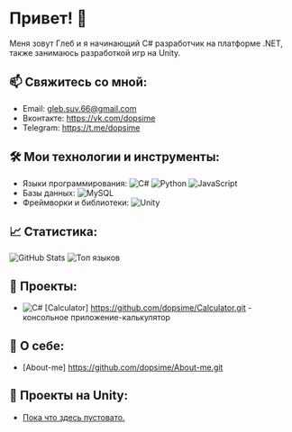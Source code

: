 # Привет! 👋

Меня зовут Глеб и я начинающий C# разработчик на платформе .NET, также занимаюсь разработкой игр на Unity.

## 📫 Свяжитесь со мной:
- Email: gleb.suv.66@gmail.com
- Вконтакте: https://vk.com/dopsime
- Telegram: https://t.me/dopsime

## 🛠 Мои технологии и инструменты:
- Языки программирования: 
  ![C#](https://img.shields.io/badge/-C%23-239120?logo=c-sharp&logoColor=white) 
  ![Python](https://img.shields.io/badge/-Python-3776AB?logo=python&logoColor=white) 
  ![JavaScript](https://img.shields.io/badge/-JavaScript-F7DF1E?logo=javascript&logoColor=black)
- Базы данных: 
  ![MySQL](https://img.shields.io/badge/-MySQL-4479A1?logo=mysql&logoColor=white)
- Фреймворки и библиотеки:
  ![Unity](https://img.shields.io/badge/-Unity-000000?logo=unity&logoColor=white)

## 📈 Статистика:
![GitHub Stats](https://github-readme-stats.vercel.app/api?username=dopsime&show_icons=true&theme=radical)
![Топ языков](https://github-readme-stats.vercel.app/api/top-langs/?username=dopsime&layout=compact&theme=radical)

## 🌟 Проекты:
- ![C#](https://img.shields.io/badge/-C%23-239120?logo=c-sharp&logoColor=white) [Calculator] https://github.com/dopsime/Calculator.git - консольное приложение-калькулятор

## 💬 О себе:
- [About-me] https://github.com/dopsime/About-me.git


## 🔧 Проекты на Unity:
- [Пока что здесь пустовато.]()